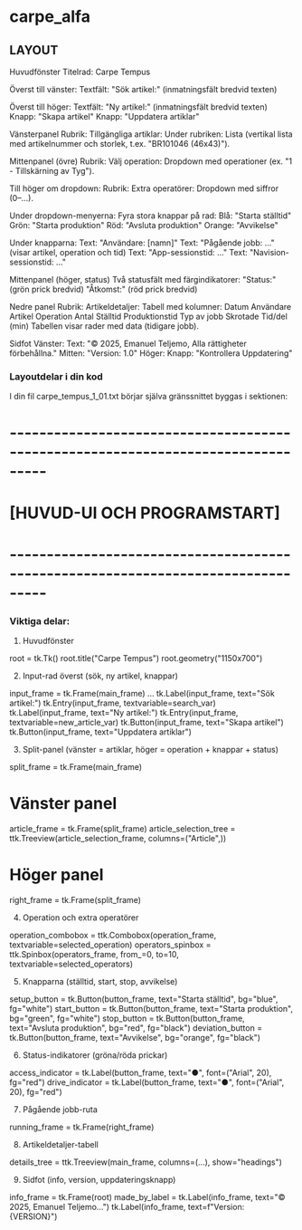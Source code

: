 # carpe_alfa
## LAYOUT
Huvudfönster
Titelrad: Carpe Tempus

Överst till vänster:
Textfält: "Sök artikel:" (inmatningsfält bredvid texten)

Överst till höger:
Textfält: "Ny artikel:" (inmatningsfält bredvid texten)
Knapp: "Skapa artikel"
Knapp: "Uppdatera artiklar"

Vänsterpanel
Rubrik: Tillgängliga artiklar:
Under rubriken: Lista (vertikal lista med artikelnummer och storlek, t.ex. "BR101046 (46x43)").

Mittenpanel (övre)
Rubrik: Välj operation:
Dropdown med operationer (ex. "1 - Tillskärning av Tyg").

Till höger om dropdown:
Rubrik: Extra operatörer:
Dropdown med siffror (0–...).

Under dropdown-menyerna: Fyra stora knappar på rad:
Blå: "Starta ställtid"
Grön: "Starta produktion"
Röd: "Avsluta produktion"
Orange: "Avvikelse"

Under knapparna:
Text: "Användare: [namn]"
Text: "Pågående jobb: ..." (visar artikel, operation och tid)
Text: "App-sessionstid: ..."
Text: "Navision-sessionstid: ..."

Mittenpanel (höger, status)
Två statusfält med färgindikatorer:
"Status:" (grön prick bredvid)
"Åtkomst:" (röd prick bredvid)

Nedre panel
Rubrik: Artikeldetaljer:
Tabell med kolumner:
Datum
Användare
Artikel
Operation
Antal
Ställtid
Produktionstid
Typ av jobb
Skrotade
Tid/del (min)
Tabellen visar rader med data (tidigare jobb).

Sidfot
Vänster: Text: "© 2025, Emanuel Teljemo, Alla rättigheter förbehållna."
Mitten: "Version: 1.0"
Höger: Knapp: "Kontrollera Uppdatering"

### Layoutdelar i din kod

I din fil carpe_tempus_1_01.txt börjar själva gränssnittet byggas i sektionen:

# ---------------------------------------------------------------------------------
# [HUVUD-UI OCH PROGRAMSTART]
# ---------------------------------------------------------------------------------

### Viktiga delar:

1. Huvudfönster

root = tk.Tk()
root.title("Carpe Tempus")
root.geometry("1150x700")


2. Input-rad överst (sök, ny artikel, knappar)

input_frame = tk.Frame(main_frame)
...
tk.Label(input_frame, text="Sök artikel:")
tk.Entry(input_frame, textvariable=search_var)
tk.Label(input_frame, text="Ny artikel:")
tk.Entry(input_frame, textvariable=new_article_var)
tk.Button(input_frame, text="Skapa artikel")
tk.Button(input_frame, text="Uppdatera artiklar")


3. Split-panel (vänster = artiklar, höger = operation + knappar + status)

split_frame = tk.Frame(main_frame)
# Vänster panel
article_frame = tk.Frame(split_frame)
article_selection_tree = ttk.Treeview(article_selection_frame, columns=("Article",))
# Höger panel
right_frame = tk.Frame(split_frame)


4. Operation och extra operatörer

operation_combobox = ttk.Combobox(operation_frame, textvariable=selected_operation)
operators_spinbox = ttk.Spinbox(operators_frame, from_=0, to=10, textvariable=selected_operators)


5. Knapparna (ställtid, start, stop, avvikelse)

setup_button = tk.Button(button_frame, text="Starta ställtid", bg="blue", fg="white")
start_button = tk.Button(button_frame, text="Starta produktion", bg="green", fg="white")
stop_button = tk.Button(button_frame, text="Avsluta produktion", bg="red", fg="black")
deviation_button = tk.Button(button_frame, text="Avvikelse", bg="orange", fg="black")


6. Status-indikatorer (gröna/röda prickar)

access_indicator = tk.Label(button_frame, text="●", font=("Arial", 20), fg="red")
drive_indicator = tk.Label(button_frame, text="●", font=("Arial", 20), fg="red")


7. Pågående jobb-ruta

running_frame = tk.Frame(right_frame)


8. Artikeldetaljer-tabell

details_tree = ttk.Treeview(main_frame, columns=(...), show="headings")


9. Sidfot (info, version, uppdateringsknapp)

info_frame = tk.Frame(root)
made_by_label = tk.Label(info_frame, text="© 2025, Emanuel Teljemo...")
tk.Label(info_frame, text=f"Version: {VERSION}")